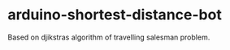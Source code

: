 # arduino-shortest-distance-bot
Based on djikstras algorithm of travelling salesman problem.















